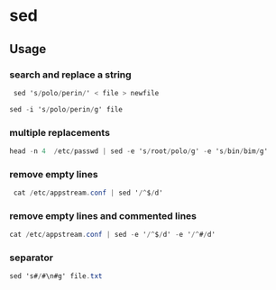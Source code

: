 # sed

## Usage

### search and replace a string

```csharp
 sed 's/polo/perin/' < file > newfile
```

```csharp
sed -i 's/polo/perin/g' file 
```

### multiple replacements

```csharp
head -n 4  /etc/passwd | sed -e 's/root/polo/g' -e 's/bin/bim/g'
```

### remove empty lines

```csharp
 cat /etc/appstream.conf | sed '/^$/d' 
```

### remove empty lines and commented lines

```csharp
cat /etc/appstream.conf | sed -e '/^$/d' -e '/^#/d'
```

### separator

```csharp
sed 's#/#\n#g' file.txt 
```



